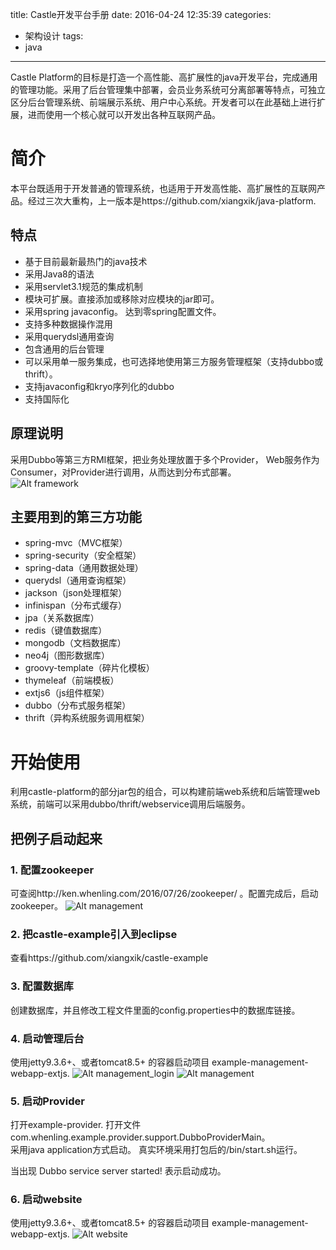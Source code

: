 title: Castle开发平台手册
date: 2016-04-24 12:35:39
categories: 
- 架构设计
tags: 
- java

---

Castle Platform的目标是打造一个高性能、高扩展性的java开发平台，完成通用的管理功能。采用了后台管理集中部署，会员业务系统可分离部署等特点，可独立区分后台管理系统、前端展示系统、用户中心系统。开发者可以在此基础上进行扩展，进而使用一个核心就可以开发出各种互联网产品。 
<!-- more -->

<div class="github-widget" data-repo="xiangxik/castle-platform"></div>

# 简介
本平台既适用于开发普通的管理系统，也适用于开发高性能、高扩展性的互联网产品。经过三次大重构，上一版本是https://github.com/xiangxik/java-platform.

## 特点
* 基于目前最新最热门的java技术
* 采用Java8的语法
* 采用servlet3.1规范的集成机制
* 模块可扩展。直接添加或移除对应模块的jar即可。
* 采用spring javaconfig。 达到零spring配置文件。
* 支持多种数据操作混用
* 采用querydsl通用查询
* 包含通用的后台管理
* 可以采用单一服务集成，也可选择地使用第三方服务管理框架（支持dubbo或thrift）。
* 支持javaconfig和kryo序列化的dubbo
* 支持国际化

## 原理说明
采用Dubbo等第三方RMI框架，把业务处理放置于多个Provider， Web服务作为Consumer，对Provider进行调用，从而达到分布式部署。<br/>
![Alt framework](/img/castle/frame.jpg)

## 主要用到的第三方功能
* spring-mvc（MVC框架）
* spring-security（安全框架）
* spring-data（通用数据处理）
* querydsl（通用查询框架）
* jackson（json处理框架）
* infinispan（分布式缓存）
* jpa（关系数据库）
* redis（键值数据库）
* mongodb（文档数据库）
* neo4j（图形数据库）
* groovy-template（碎片化模板）
* thymeleaf（前端模板）
* extjs6（js组件框架）
* dubbo（分布式服务框架）
* thrift（异构系统服务调用框架）

# 开始使用
利用castle-platform的部分jar包的组合，可以构建前端web系统和后端管理web系统，前端可以采用dubbo/thrift/webservice调用后端服务。

## 把例子启动起来

### 1. 配置zookeeper
可查阅http://ken.whenling.com/2016/07/26/zookeeper/ 。配置完成后，启动zookeeper。
![Alt management](/img/castle/zookeeper.jpg)

### 2. 把castle-example引入到eclipse
查看https://github.com/xiangxik/castle-example

### 3. 配置数据库
创建数据库，并且修改工程文件里面的config.properties中的数据库链接。

### 4. 启动管理后台
使用jetty9.3.6+、或者tomcat8.5+ 的容器启动项目 example-management-webapp-extjs.
![Alt management_login](/img/castle/management_login.jpg)
![Alt management](/img/castle/management.jpg)

### 5. 启动Provider
打开example-provider. 打开文件com.whenling.example.provider.support.DubboProviderMain。  
采用java application方式启动。
真实环境采用打包后的/bin/start.sh运行。  

当出现 Dubbo service server started! 表示启动成功。

### 6. 启动website
使用jetty9.3.6+、或者tomcat8.5+ 的容器启动项目 example-management-webapp-extjs.
![Alt website](/img/castle/website.jpg)

